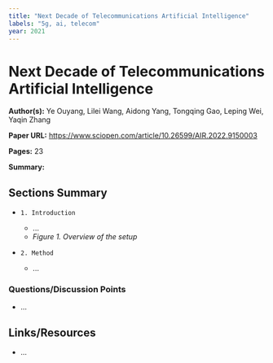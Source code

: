 ```yaml
---
title: "Next Decade of Telecommunications Artificial Intelligence"
labels: "5g, ai, telecom"
year: 2021
---
```


# Next Decade of Telecommunications Artificial Intelligence

**Author(s):** Ye Ouyang, Lilei Wang, Aidong Yang, Tongqing Gao, Leping Wei, Yaqin Zhang

**Paper URL:** https://www.sciopen.com/article/10.26599/AIR.2022.9150003

**Pages:** 23

**Summary:**

## Sections Summary

- `1. Introduction`
  - ...
  - *Figure 1. Overview of the setup*
  
- `2. Method`
  - ...

### Questions/Discussion Points

- ...

## Links/Resources

- ...
